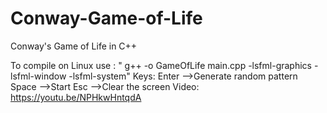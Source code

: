 # Conway-Game-of-Life
Conway's Game of Life in C++

To compile on Linux use : " g++ -o GameOfLife main.cpp -lsfml-graphics -lsfml-window -lsfml-system"
Keys:
Enter -->Generate random pattern
Space -->Start
Esc   -->Clear the screen
Video:
https://youtu.be/NPHkwHntqdA

